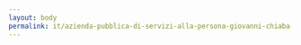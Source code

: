```yaml
---
layout: body
permalink: it/azienda-pubblica-di-servizi-alla-persona-giovanni-chiaba-di-san-giorgio-di-nogaro/
---
```



